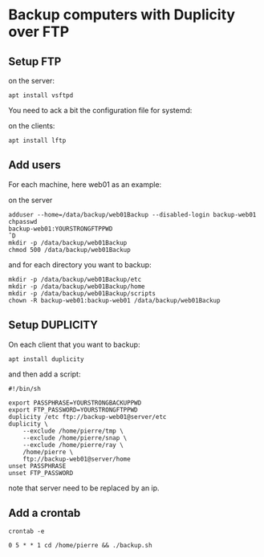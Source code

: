 # Backup computers with Duplicity over FTP

## Setup FTP

on the server:
```
apt install vsftpd
```
You need to ack a bit the configuration file for systemd:

on the clients:
```
apt install lftp
```

## Add users

For each machine, here web01 as an example:

on the server
```
adduser --home=/data/backup/web01Backup --disabled-login backup-web01
chpasswd
backup-web01:YOURSTRONGFTPPWD
ˆD
mkdir -p /data/backup/web01Backup
chmod 500 /data/backup/web01Backup
```
and for each directory you want to backup:
```
mkdir -p /data/backup/web01Backup/etc
mkdir -p /data/backup/web01Backup/home
mkdir -p /data/backup/web01Backup/scripts
chown -R backup-web01:backup-web01 /data/backup/web01Backup
```

## Setup DUPLICITY
On each client that you want to backup:
```
apt install duplicity
```
and then add a script:

```
#!/bin/sh

export PASSPHRASE=YOURSTRONGBACKUPPWD
export FTP_PASSWORD=YOURSTRONGFTPPWD
duplicity /etc ftp://backup-web01@server/etc
duplicity \
    --exclude /home/pierre/tmp \
    --exclude /home/pierre/snap \
    --exclude /home/pierre/ray \
    /home/pierre \
    ftp://backup-web01@server/home
unset PASSPHRASE
unset FTP_PASSWORD
```
note that server need to be replaced by an ip.

## Add a crontab
```
crontab -e

0 5 * * 1 cd /home/pierre && ./backup.sh
```



